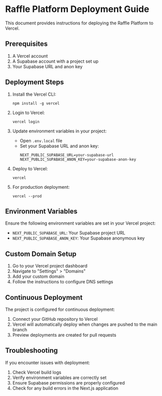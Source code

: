 # Raffle Platform Deployment Guide

This document provides instructions for deploying the Raffle Platform to Vercel.

## Prerequisites

1. A Vercel account
2. A Supabase account with a project set up
3. Your Supabase URL and anon key

## Deployment Steps

1. Install the Vercel CLI:
   ```
   npm install -g vercel
   ```

2. Login to Vercel:
   ```
   vercel login
   ```

3. Update environment variables in your project:
   - Open `.env.local` file
   - Set your Supabase URL and anon key:
     ```
     NEXT_PUBLIC_SUPABASE_URL=your-supabase-url
     NEXT_PUBLIC_SUPABASE_ANON_KEY=your-supabase-anon-key
     ```

4. Deploy to Vercel:
   ```
   vercel
   ```

5. For production deployment:
   ```
   vercel --prod
   ```

## Environment Variables

Ensure the following environment variables are set in your Vercel project:

- `NEXT_PUBLIC_SUPABASE_URL`: Your Supabase project URL
- `NEXT_PUBLIC_SUPABASE_ANON_KEY`: Your Supabase anonymous key

## Custom Domain Setup

1. Go to your Vercel project dashboard
2. Navigate to "Settings" > "Domains"
3. Add your custom domain
4. Follow the instructions to configure DNS settings

## Continuous Deployment

The project is configured for continuous deployment:

1. Connect your GitHub repository to Vercel
2. Vercel will automatically deploy when changes are pushed to the main branch
3. Preview deployments are created for pull requests

## Troubleshooting

If you encounter issues with deployment:

1. Check Vercel build logs
2. Verify environment variables are correctly set
3. Ensure Supabase permissions are properly configured
4. Check for any build errors in the Next.js application

